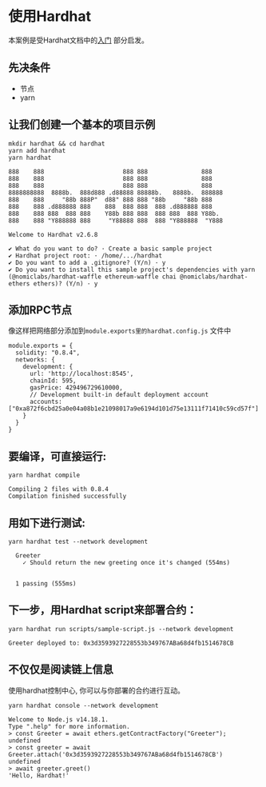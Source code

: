 # 使用Hardhat

本案例是受Hardhat文档中的[入门](https://hardhat.org/getting-started/) 部分启发。

## 先决条件

* 节点
* yarn

## 让我们创建一个基本的项目示例

```
mkdir hardhat && cd hardhat
yarn add hardhat
yarn hardhat
```

```
888    888                      888 888               888
888    888                      888 888               888
888    888                      888 888               888
8888888888  8888b.  888d888 .d88888 88888b.   8888b.  888888
888    888     "88b 888P"  d88" 888 888 "88b     "88b 888
888    888 .d888888 888    888  888 888  888 .d888888 888
888    888 888  888 888    Y88b 888 888  888 888  888 Y88b.
888    888 "Y888888 888     "Y88888 888  888 "Y888888  "Y888

Welcome to Hardhat v2.6.8

✔ What do you want to do? · Create a basic sample project
✔ Hardhat project root: · /home/.../hardhat
✔ Do you want to add a .gitignore? (Y/n) · y
✔ Do you want to install this sample project's dependencies with yarn (@nomiclabs/hardhat-waffle ethereum-waffle chai @nomiclabs/hardhat-ethers ethers)? (Y/n) · y
```

## 添加RPC节点

像这样把网络部分添加到`module.exports里的hardhat.config.js` 文件中

```
module.exports = {
  solidity: "0.8.4",
  networks: {
    development: {
      url: 'http://localhost:8545',
      chainId: 595,
      gasPrice: 429496729610000,
      // Development built-in default deployment account
      accounts: ["0xa872f6cbd25a0e04a08b1e21098017a9e6194d101d75e13111f71410c59cd57f"]
    }
  }
}
```

## 要编译，可直接运行:

`yarn hardhat compile`

```
Compiling 2 files with 0.8.4
Compilation finished successfully
```

## 用如下进行测试:

`yarn hardhat test --network development`

```
  Greeter
    ✓ Should return the new greeting once it's changed (554ms)


  1 passing (555ms)
```

## 下一步，用Hardhat script来部署合约：

`yarn hardhat run scripts/sample-script.js --network development`

```
Greeter deployed to: 0x3d3593927228553b349767ABa68d4fb1514678CB
```

## 不仅仅是阅读链上信息

使用hardhat控制中心, 你可以与你部署的合约进行互动。

`yarn hardhat console --network development`

```
Welcome to Node.js v14.18.1.
Type ".help" for more information.
> const Greeter = await ethers.getContractFactory("Greeter");
undefined
> const greeter = await Greeter.attach('0x3d3593927228553b349767ABa68d4fb1514678CB')
undefined
> await greeter.greet()
'Hello, Hardhat!'
```
